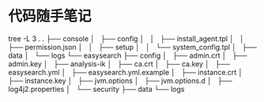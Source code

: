 # 代码随手笔记
tree -L 3 .
.
├── console
│   ├── config
│   │   ├── install_agent.tpl
│   │   ├── permission.json
│   │   ├── setup
│   │   └── system_config.tpl
│   ├── data
│   └── logs
└── easysearch
    ├── config
    │   ├── admin.crt
    │   ├── admin.key
    │   ├── analysis-ik
    │   ├── ca.crt
    │   ├── ca.key
    │   ├── easysearch.yml
    │   ├── easysearch.yml.example
    │   ├── instance.crt
    │   ├── instance.key
    │   ├── jvm.options
    │   ├── jvm.options.d
    │   ├── log4j2.properties
    │   └── security
    ├── data
    └── logs

